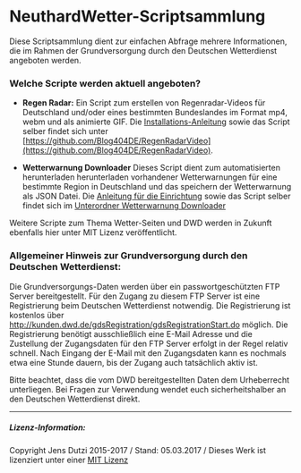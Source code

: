 # NeuthardWetter-Scriptsammlung

Diese Scriptsammlung dient zur einfachen Abfrage mehrere Informationen, die im Rahmen der Grundversorgung durch den Deutschen Wetterdienst angeboten werden.

### Welche Scripte werden aktuell angeboten?

- **Regen Radar:**
Ein Script zum erstellen von Regenradar-Videos für Deutschland und/oder eines bestimmten Bundeslandes im Format mp4, webm und als animierte GIF. Die [Installations-Anleitung](https://github.com/Blog404DE/RegenRadarVideo/blob/master/INSTALL.md) sowie das Script selber findet sich unter [https://github.com/Blog404DE/RegenRadarVideo](https://github.com/Blog404DE/RegenRadarVideo).

- **Wetterwarnung Downloader**
Dieses Script dient zum automatisierten herunterladen herunterladen vorhandener Wetterwarnungen für eine bestimmte Region in Deutschland und das speichern der Wetterwarnung als JSON Datei. Die [Anleitung für die Einrichtung](https://github.com/Blog404DE/NeuthardWetterScripts/blob/master/WetterwarnungDownloader/INSTALL.md) sowie das Script selber findet sich im [Unterordner Wetterwarnung Downloader](https://github.com/Blog404DE/NeuthardWetterScripts/blob/master/WetterwarnungDownloader/)

Weitere Scripte zum Thema Wetter-Seiten und DWD werden in Zukunft ebenfalls hier unter MIT Lizenz veröffentlicht.

### Allgemeiner Hinweis zur Grundversorgung durch den Deutschen Wetterdienst:

Die Grundversorgungs-Daten werden über ein passwortgeschützten FTP Server bereitgestellt. Für den Zugang zu diesem FTP Server ist eine Registrierung beim Deutschen Wetterdienst notwendig. Die Registrierung ist kostenlos über http://kunden.dwd.de/gdsRegistration/gdsRegistrationStart.do möglich. Die Registrierung benötigt ausschließlich eine E-Mail Adresse und die Zustellung der Zugangsdaten für den FTP Server erfolgt in der Regel relativ schnell. Nach Eingang der E-Mail mit den Zugangsdaten kann es nochmals etwa eine Stunde dauern, bis der Zugang auch tatsächlich aktiv ist.

Bitte beachtet, dass die vom DWD bereitgestellten Daten dem Urheberrecht unterliegen. Bei Fragen zur Verwendung wendet euch sicherheitshalber an den Deutschen Wetterdienst direkt. 

---
##### Lizenz-Information:

Copyright Jens Dutzi 2015-2017 / Stand: 05.03.2017 / Dieses Werk ist lizenziert unter einer [MIT Lizenz](http://opensource.org/licenses/mit-license.php)

